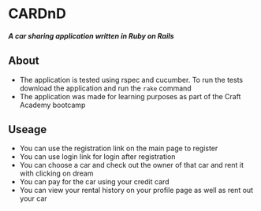 # CARDnD

##### A car sharing application written in Ruby on Rails

## About
- The application is tested using rspec and cucumber. To run the tests download the application and run the `rake` command
- The application was made for learning purposes as part of the Craft Academy bootcamp

## Useage
- You can use the registration link on the main page to register
- You can use login link for login after registration
- You can choose a car and check out the owner of that car and rent it with clicking on dream
- You can pay for the car using your credit card
- You can view your rental history on your profile page as well as rent out your car
